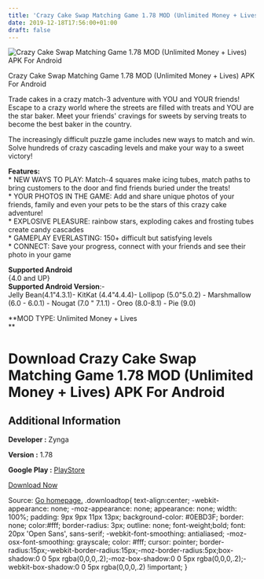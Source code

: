 ```yaml
---
title: 'Crazy Cake Swap Matching Game 1.78 MOD (Unlimited Money + Lives) APK For Android'
date: 2019-12-18T17:56:00+01:00
draft: false
---
```


![Crazy Cake Swap Matching Game 1.78 MOD (Unlimited Money + Lives) APK For Android](https://i1.wp.com/apkhome.net/wp-content/uploads/2019/12/Crazy-Cake-Swap-Matching-Game-1.78-MOD-Unlimited-Money-Lives.png "Crazy Cake Swap Matching Game 1.78 MOD (Unlimited Money + Lives) APK For Android")

  

Crazy Cake Swap Matching Game 1.78 MOD (Unlimited Money + Lives) APK For Android

Trade cakes in a crazy match-3 adventure with YOU and YOUR friends! Escape to a crazy world where the streets are filled with treats and YOU are the star baker. Meet your friends' cravings for sweets by serving treats to become the best baker in the country.

The increasingly difficult puzzle game includes new ways to match and win. Solve hundreds of crazy cascading levels and make your way to a sweet victory!

**Features:**  
\* NEW WAYS TO PLAY: Match-4 squares make icing tubes, match paths to bring customers to the door and find friends buried under the treats!  
\* YOUR PHOTOS IN THE GAME: Add and share unique photos of your friends, family and even your pets to be the stars of this crazy cake adventure!  
\* EXPLOSIVE PLEASURE: rainbow stars, exploding cakes and frosting tubes create candy cascades  
\* GAMEPLAY EVERLASTING: 150+ difficult but satisfying levels  
\* CONNECT: Save your progress, connect with your friends and see their photo in your game

**Supported Android**  
{4.0 and UP}  
**Supported Android Version**:-  
Jelly Bean(4.1"4.3.1)- KitKat (4.4"4.4.4)- Lollipop (5.0"5.0.2) - Marshmallow (6.0 - 6.0.1) - Nougat (7.0 " 7.1.1) - Oreo (8.0-8.1) - Pie (9.0)

**MOD TYPE: Unlimited Money + Lives  
**

Download Crazy Cake Swap Matching Game 1.78 MOD (Unlimited Money + Lives) APK For Android
=========================================================================================

Additional Information
----------------------

**Developer :** Zynga

**Version :** 1.78

**Google Play :** [PlayStore](https://play.google.com/store/apps/details?id=com.zindagigames.ccs)

  

[Download Now](https://store4app.co/post/crazy-cake-swap-matching-game-1-78-mod-unlimited-money-lives-apk-for-android_1576687430)

  
Source: [Go homepage.](https://store4app.co/post/crazy-cake-swap-matching-game-1-78-mod-unlimited-money-lives-apk-for-android_1576687430) .downloadtop{ text-align:center; -webkit-appearance: none; -moz-appearance: none; appearance: none; width: 100%; padding: 9px 9px 11px 13px; background-color: #0EBD3F; border: none; color:#fff; border-radius: 3px; outline: none; font-weight;bold; font: 20px 'Open Sans', sans-serif; -webkit-font-smoothing: antialiased; -moz-osx-font-smoothing: grayscale; color: #fff; cursor: pointer; border-radius:15px;-webkit-border-radius:15px;-moz-border-radius:5px;box-shadow:0 0 5px rgba(0,0,0,.2);-moz-box-shadow:0 0 5px rgba(0,0,0,.2);-webkit-box-shadow:0 0 5px rgba(0,0,0,.2) !important; }